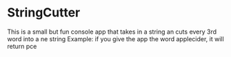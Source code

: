 # StringCutter
This is a small but fun console app that takes in a string an cuts every 3rd word into a ne string
Example: if you give the app the word applecider, it will return pce
